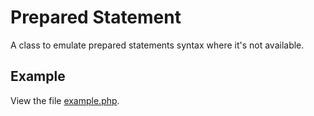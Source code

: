 # Prepared Statement

A class to emulate prepared statements syntax where it's not available.

## Example

View the file [example.php](example.php).